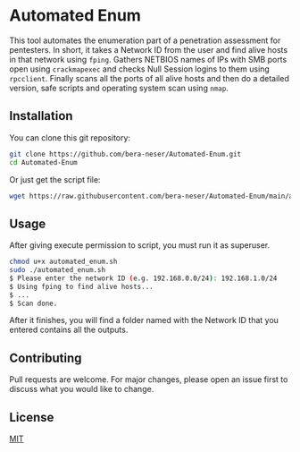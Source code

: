 # Automated Enum

This tool automates the enumeration part of a penetration assessment for pentesters. In short, it takes a Network ID from the user and find alive hosts in that network using `fping`. Gathers NETBIOS names of IPs with SMB ports open using `crackmapexec` and checks Null Session logins to them using `rpcclient`. Finally scans all the ports of all alive hosts and then do a detailed version, safe scripts and operating system scan using `nmap`.

## Installation

You can clone this git repository:

```bash
git clone https://github.com/bera-neser/Automated-Enum.git
cd Automated-Enum
```

Or just get the script file:

```bash
wget https://raw.githubusercontent.com/bera-neser/Automated-Enum/main/automated_enum.sh
```

## Usage

After giving execute permission to script, you must run it as superuser.

```bash
chmod u+x automated_enum.sh
sudo ./automated_enum.sh
$ Please enter the network ID (e.g. 192.168.0.0/24): 192.168.1.0/24
$ Using fping to find alive hosts...
$ ...
$ Scan done.
```

After it finishes, you will find a folder named with the Network ID that you entered contains all the outputs.

## Contributing

Pull requests are welcome. For major changes, please open an issue first
to discuss what you would like to change.

## License

[MIT](https://github.com/bera-neser/Automated-Enum/blob/main/LICENSE)
